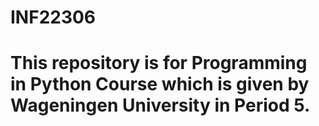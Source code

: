 # INF22306
# This repository is for Programming in Python Course which is given by Wageningen University in Period 5.
